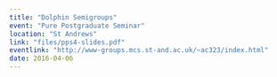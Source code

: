 ```yaml
---
title: "Dolphin Semigroups"
event: "Pure Postgraduate Seminar"
location: "St Andrews"
link: "files/pps4-slides.pdf"
eventlink: "http://www-groups.mcs.st-and.ac.uk/~ac323/index.html"
date: 2016-04-06
---
```

